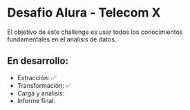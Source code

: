 # Desafio Alura - Telecom X

<p>El objetivo de este challenge es usar todos los conocimientos fundamentales en el analisis de datos.</p>

## En desarrollo:
- Extracción: ✅
- Transformación: ✅
- Carga y analisis:
- Informe final: 
